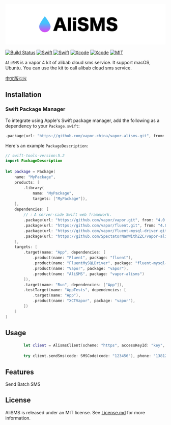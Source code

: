 <img src="images/banner.png"/>

[![Build Status](https://img.shields.io/badge/platforms-macOS%20%7C%20Ubuntu-green.svg)](https://github.com/vapor-china/vapor-alisms)
[![Swift](https://img.shields.io/badge/Swift-5.2-orange.svg)](https://swift.org)
[![Swift](https://img.shields.io/badge/Vapor-4-orange.svg)](https://vapor.codes)
[![Xcode](https://img.shields.io/badge/Xcode-11.4-blue.svg)](https://developer.apple.com/xcode)
[![Xcode](https://img.shields.io/badge/macOS-15.0-blue.svg)](https://developer.apple.com/macOS)
[![MIT](https://img.shields.io/badge/licenses-MIT-red.svg)](https://opensource.org/licenses/MIT)



`AliSMS` is a vapor 4 kit of alibab cloud sms service. It support macOS, Ubuntu. You can use the kit to call alibab cloud sms service. 

[中文版🇨🇳](README_CN.md)

## Installation

### Swift Package Manager

To integrate using Apple's Swift package manager, add the following as a dependency to your `Package.swift`:

```swift
.package(url: "https://github.com/vapor-china/vapor-alisms.git", from: "1.0.1")
```

Here's an example `PackageDescription`:

```swift
// swift-tools-version:5.2
import PackageDescription

let package = Package(
    name: "MyPackage",
    products: [
        .library(
            name: "MyPackage",
            targets: ["MyPackage"]),
    ],
    dependencies: [
        // 💧 A server-side Swift web framework.
        .package(url: "https://github.com/vapor/vapor.git", from: "4.0.0-rc"),
        .package(url: "https://github.com/vapor/fluent.git", from: "4.0.0-rc"),
        .package(url: "https://github.com/vapor/fluent-mysql-driver.git", from: "4.0.0-rc"),
        .package(url: "https://github.com/SpectatorNanWithZZC/vapor-alisms.git", from: "1.0.0")
    ],
    targets: [
        .target(name: "App", dependencies: [
            .product(name: "Fluent", package: "fluent"),
            .product(name: "FluentMySQLDriver", package: "fluent-mysql-driver"),
            .product(name: "Vapor", package: "vapor"),
            .product(name: "AliSMS", package: "vapor-alisms")
        ]),
        .target(name: "Run", dependencies: ["App"]),
        .testTarget(name: "AppTests", dependencies: [
            .target(name: "App"),
            .product(name: "XCTVapor", package: "vapor"),
        ])
    ]
)
```

## Usage

```swift
        let client = AlismsClient(scheme: "https", accessKeyId: "key", accessKeySecret: "secret")
        
        try client.sendSms(code: SMSCode(code: "123456"), phone: "13812341234", signName: "you sign name", templateCode: "you template code", req: req)
```

## Features

 Send Batch SMS

## License

AliSMS is released under an MIT license. See [License.md](https://github.com/vapor-china/vapor-alisms/blob/master/LICENSE) for more information.
